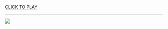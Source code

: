 
<a href="https://premium76.site?title=unblocked_games_1000&ref=13M">CLICK TO PLAY</a></h3>
<hr>

<a href="https://premium76.site?title=unblocked_games_1000&ref=13M"><img src="https://clearcache.store/games.png"></a>


